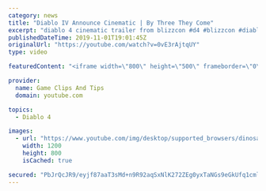 ```yaml
---
category: news
title: "Diablo IV Announce Cinematic | By Three They Come"
excerpt: "diablo 4 cinematic trailer from blizzcon #d4 #blizzcon #diablo."
publishedDateTime: 2019-11-01T19:01:45Z
originalUrl: "https://youtube.com/watch?v=0vE3rAjtqUY"
type: video

featuredContent: "<iframe width=\"800\" height=\"500\" frameborder=\"0\" src=\"https://www.youtube.com/embed/0vE3rAjtqUY\" allow=\"accelerometer; autoplay; encrypted-media; gyroscope; picture-in-picture\" allowfullscreen></iframe>"

provider:
  name: Game Clips And Tips
  domain: youtube.com

topics:
  - Diablo 4

images:
  - url: "https://www.youtube.com/img/desktop/supported_browsers/dinosaur.png"
    width: 1200
    height: 800
    isCached: true

secured: "PbJrQcJR9/eyjf87aaT3sMd+n9R92aqSxNlK272ZEg0yxTaNGs9eGkUfq1cmlJp1wWaVsuOh9fv/Bu1BOZw7sgcA7SRM4pkGCBoZuojrgl5k7/SMFN+bMv/CpVkKmxq2nFNXjTKOHW93PyuEojp1EqNdZHhUJOvFuIAize3cymSUSO3k3swxEn8W+aRg8ddKJdqxEh3R8hwIcIFH97TqiXrMqCrDdE/EkQGhj3/IUCMW0vMTMNaPT2S+SPiAgrUUbJNHREma8d8Kd4OiJMxTK6GXwjNY+ZjWtCAcGf5MmpI2rYuoQQsiknlD1j6AUsoI2b+UfT3dHi5bChMfZtFjTyQ0l8cXgRMw0Zbwp0rlwanqWW4AYzEVnmsVCZSa+70+DeaHk9qE4vOiX94JKrkmUQ==;SXRbu7PA43FWrX3MXWRS5A=="
---
```


